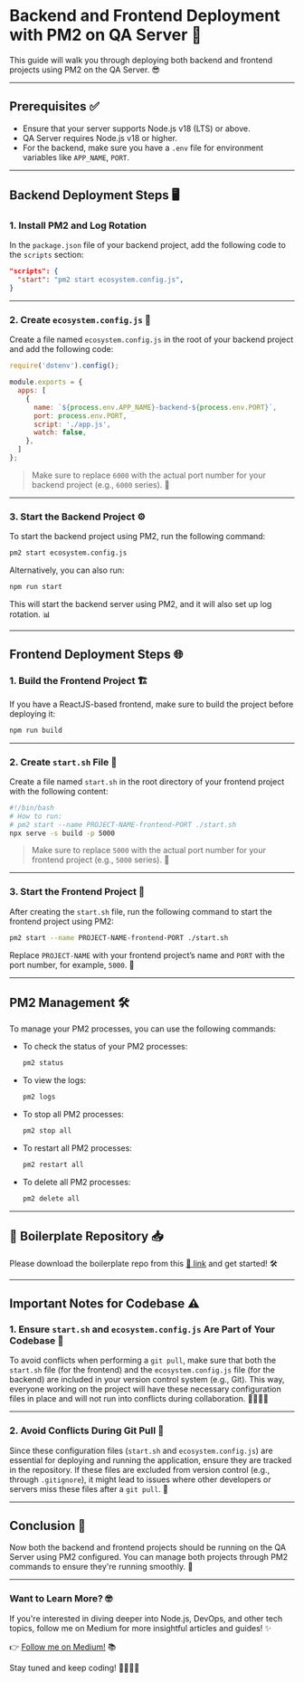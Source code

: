 # Backend and Frontend Deployment with PM2 on QA Server 🚀

This guide will walk you through deploying both backend and frontend projects using PM2 on the QA Server. 😎

---

## Prerequisites ✅

- Ensure that your server supports Node.js v18 (LTS) or above.
- QA Server requires Node.js v18 or higher.
- For the backend, make sure you have a `.env` file for environment variables like `APP_NAME`, `PORT`.

---

## Backend Deployment Steps 🖥️

### 1. Install PM2 and Log Rotation

In the `package.json` file of your backend project, add the following code to the `scripts` section:

```json
"scripts": {
  "start": "pm2 start ecosystem.config.js",
}
```

---

### 2. Create `ecosystem.config.js` 🔧

Create a file named `ecosystem.config.js` in the root of your backend project and add the following code:

```javascript
require('dotenv').config();

module.exports = {
  apps: [
    {
      name: `${process.env.APP_NAME}-backend-${process.env.PORT}`,
      port: process.env.PORT,
      script: './app.js',
      watch: false,
    },
  ]
};
```

> Make sure to replace `6000` with the actual port number for your backend project (e.g., `6000` series). 🚪

---

### 3. Start the Backend Project ⚙️

To start the backend project using PM2, run the following command:

```bash
pm2 start ecosystem.config.js
```

Alternatively, you can also run:

```bash
npm run start
```

This will start the backend server using PM2, and it will also set up log rotation. 📊

---

## Frontend Deployment Steps 🌐

### 1. Build the Frontend Project 🏗️

If you have a ReactJS-based frontend, make sure to build the project before deploying it:

```bash
npm run build
```

---

### 2. Create `start.sh` File 📝

Create a file named `start.sh` in the root directory of your frontend project with the following content:

```bash
#!/bin/bash
# How to run:
# pm2 start --name PROJECT-NAME-frontend-PORT ./start.sh
npx serve -s build -p 5000
```

> Make sure to replace `5000` with the actual port number for your frontend project (e.g., `5000` series). 🚪

---

### 3. Start the Frontend Project 🚀

After creating the `start.sh` file, run the following command to start the frontend project using PM2:

```bash
pm2 start --name PROJECT-NAME-frontend-PORT ./start.sh
```

Replace `PROJECT-NAME` with your frontend project’s name and `PORT` with the port number, for example, `5000`. 🌟

---

## PM2 Management 🛠️

To manage your PM2 processes, you can use the following commands:

- To check the status of your PM2 processes:
  ```bash
  pm2 status
  ```

- To view the logs:
  ```bash
  pm2 logs
  ```

- To stop all PM2 processes:
  ```bash
  pm2 stop all
  ```

- To restart all PM2 processes:
  ```bash
  pm2 restart all
  ```

- To delete all PM2 processes:
  ```bash
  pm2 delete all
  ```

---

## 🚀 Boilerplate Repository 📥

Please download the boilerplate repo from this [🔗 link](https://github.com/Zealous-System-Pvt-Ltd/node-express-skeleton) and get started! 🛠️

---

## Important Notes for Codebase ⚠️

### 1. Ensure `start.sh` and `ecosystem.config.js` Are Part of Your Codebase 📂

To avoid conflicts when performing a `git pull`, make sure that both the `start.sh` file (for the frontend) and the `ecosystem.config.js` file (for the backend) are included in your version control system (e.g., Git). This way, everyone working on the project will have these necessary configuration files in place and will not run into conflicts during collaboration. 👨‍💻👩‍💻

---

### 2. Avoid Conflicts During Git Pull 🛑

Since these configuration files (`start.sh` and `ecosystem.config.js`) are essential for deploying and running the application, ensure they are tracked in the repository. If these files are excluded from version control (e.g., through `.gitignore`), it might lead to issues where other developers or servers miss these files after a `git pull`. 🔄

---

## Conclusion 🎉

Now both the backend and frontend projects should be running on the QA Server using PM2 configured. You can manage both projects through PM2 commands to ensure they're running smoothly. 🚀

---

### Want to Learn More? 🤓

If you're interested in diving deeper into Node.js, DevOps, and other tech topics, follow me on Medium for more insightful articles and guides! ✨

👉 [Follow me on Medium!](https://prashant1879.medium.com/) 📚

Stay tuned and keep coding! 👨‍💻👩‍💻